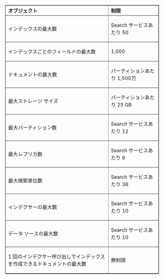<table cellspacing="0" border="1">
<tr>
  <th align="left" valign="middle">オブジェクト</th>
  <th align="left" valign="middle">制限</th>
</tr>
<tr>
  <td><p>インデックスの最大数</p></td>
  <td><p>Search サービスあたり 50</p></td>
</tr>
<tr>
  <td><p>インデックスごとのフィールドの最大数</p></td>
  <td><p>1,000</p></td>
</tr>
<tr>
  <td><p>ドキュメントの最大数</p></td>
  <td><p>パーティションあたり 1,500万</p></td>
</tr>
<tr>
  <td><p>最大ストレージ サイズ</p></td>
  <td><p>パーティションあたり 25 GB</p></td>
<tr>
  <td><p>最大パーティション数</p></td>
  <td><p>Search サービスあたり 12</p></td>
</tr>
<tr>
  <td><p>最大レプリカ数</p></td>
  <td><p>Search サービスあたり 6</p></td>
</tr>
<tr>
  <td><p>最大検索単位数</p></td>
  <td><p>Search サービスあたり 36</p></td>
</tr>
<tr>
  <td><p>インデクサーの最大数</p></td>
  <td><p>Search サービスあたり 10</p></td>
</tr>
<tr>
  <td><p>データ ソースの最大数</p></td>
  <td><p>Search サービスあたり 10</p></td>
</tr>
<tr>
  <td><p>1 回のインデクサー呼び出しでインデックスを作成できるドキュメントの最大数</p></td>
  <td><p>無制限</p></td>
</tr>
</table>

<!---HONumber=August15_HO6-->